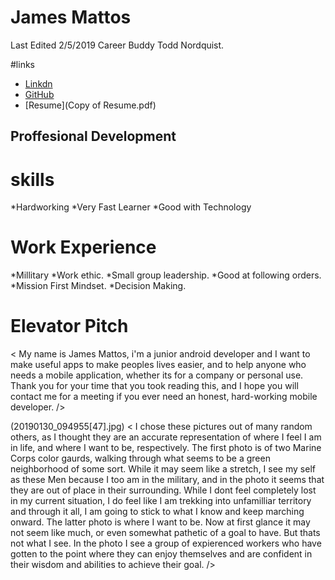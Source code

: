 # James Mattos
 
Last Edited 2/5/2019
Career Buddy Todd Nordquist.

#links
* [Linkdn](https://www.linkedin.com/in/james-mattos-77914317a/)
* [GitHub](https://github.com/jamesmattos55/jamesmattos55.github.io)
* [Resume](Copy of Resume.pdf)
## Proffesional Development

# skills
*Hardworking
*Very Fast Learner
*Good with Technology

# Work Experience
*Millitary
  *Work ethic.
  *Small group leadership.
  *Good at following orders.
  *Mission First Mindset.
  *Decision Making.
  
# Elevator Pitch
<    My name is James Mattos, i'm a junior android developer and I want to make useful apps
  to make peoples lives easier, and to help anyone who needs a mobile application, whether its
  for a company or personal use. Thank you for your time that you took reading this, and I hope 
  you will contact me for a meeting if you ever need an honest, hard-working mobile developer. />
  
  (20190130_094955[47].jpg)
  <  I chose these pictures out of many random others, as I thought they are an accurate representation
  of where I feel I am in life, and where I want to be, respectively.
    The first photo is of two Marine Corps color gaurds, walking through what seems to be a green neighborhood
  of some sort. While it may seem like a stretch, I see my self as these Men because I too am in the military, and 
  in the photo it seems that they are out of place in their surrounding. While I dont feel completely lost in
  my current situation, I do feel like I am trekking into unfamilliar territory and through it all, I am going
  to stick to what I know and keep marching onward.
    The latter photo is where I want to be. Now at first glance it may not seem like much, or even somewhat pathetic
  of a goal to have. But thats not what I see. In the photo I see a group of expierenced workers who have gotten
  to the point where they can enjoy themselves and are confident in their wisdom and abilities to achieve
  their goal. />
  
 #
  
  
  
  


